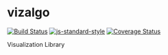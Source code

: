 # vizalgo

[![Build Status](https://travis-ci.org/kiranml1/blog-framework.svg?branch=master)](https://travis-ci.org/kiranml1/blog-framework)
[![js-standard-style](https://img.shields.io/badge/code%20style-standard-brightgreen.svg)](https://github.com/kiranml1/blog-framework)
[![Coverage Status](https://coveralls.io/repos/github/kiranml1/blog-framework/badge.svg?branch=master)](https://coveralls.io/github/kiranml1/blog-framework?branch=master)

Visualization Library
